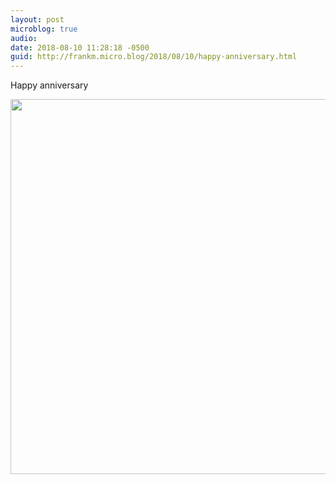 ```yaml
---
layout: post
microblog: true
audio: 
date: 2018-08-10 11:28:18 -0500
guid: http://frankm.micro.blog/2018/08/10/happy-anniversary.html
---
```

Happy anniversary

<img src="http://frankmcpherson.blog/uploads/2018/404bedfba9.jpg" width="600" height="600" />
